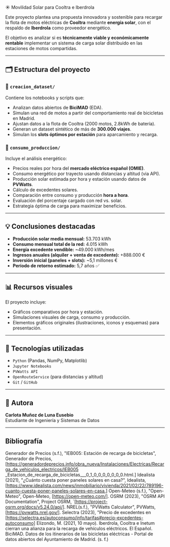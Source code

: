 ☀️ Movilidad Solar para Cooltra e Iberdrola

Este proyecto plantea una propuesta innovadora y sostenible para recargar la flota de motos eléctricas de **Cooltra** mediante **energía solar**, con el respaldo de **Iberdrola** como proveedor energético.

El objetivo es analizar si es **técnicamente viable y económicamente rentable** implementar un sistema de carga solar distribuido en las estaciones de motos compartidas.

---

## 🗂 Estructura del proyecto

### 📁 `creacion_dataset/`

Contiene los notebooks y scripts que:

- Analizan datos abiertos de **BiciMAD** (EDA).
- Simulan una red de motos a partir del comportamiento real de bicicletas en Madrid.
- Ajustan datos a la flota de Cooltra (2000 motos, 2.8kWh de batería).
- Generan un dataset sintético de más de **300.000 viajes**.
- Simulan los **slots óptimos por estación** para aparcamiento y recarga.

### 📁 `consumo_produccion/`

Incluye el análisis energético:

- Precios reales por hora del **mercado eléctrico español (OMIE)**.
- Consumo energético por trayecto usando distancias y altitud (via API).
- Producción solar estimada por hora y estación usando datos de **PVWatts**.
- Cálculo de excedentes solares.
- Comparación entre consumo y producción **hora a hora**.
- Evaluación del porcentaje cargado con red vs. solar.
- Estrategia óptima de carga para maximizar beneficios.

---

## 💡 Conclusiones destacadas

- **Producción solar media mensual:** 53.703 kWh  
- **Consumo mensual total de la red:** 4.015 kWh  
- **Energía excedente vendible:** ~49.000 kWh/mes  
- **Ingresos anuales (alquiler + venta de excedente):** +888.000 €  
- **Inversión inicial (paneles + slots):** ~5,1 millones €  
- **Período de retorno estimado:** 5,7 años ✅

---

## 📊 Recursos visuales

El proyecto incluye:

- Gráficos comparativos por hora y estación.
- Simulaciones visuales de carga, consumo y producción.
- Elementos gráficos originales (ilustraciones, iconos y esquemas) para presentación.

---

## 🤖 Tecnologías utilizadas

- `Python` (Pandas, NumPy, Matplotlib)
- `Jupyter Notebooks`
- `PVWatts API`
- `OpenRouteService` (para distancias y altitud)
- `Git` / `GitHub`

---

## 🧠 Autora

**Carlota Muñoz de Luna Eusebio**  
Estudiante de Ingeniería y Sistemas de Datos  

---
## Bibliografía

 Generador de Precios (s.f.), "IEB005: Estación de recarga de bicicletas", Generador de Precios,
 [https://generadordeprecios.info/obra_nueva/Instalaciones/Electricas/Recarga_de_vehiculos_electricos/IEB005
 _Estacion_de_recarga_de_bicicletas___0_1_0_0_0_0_0_0_0.html.]
  Idealista
 (2021),
 "¿Cuánto cuesta poner paneles solares en casa?",
 Idealista, [https://www.idealista.com/news/inmobiliario/vivienda/2021/02/22/789196-cuanto-cuesta-poner-paneles-solares-en-casa.]
 Open-Meteo (s.f.), "Open-Meteo", Open-Meteo, [https://open-meteo.com/].
 OSRM (2023), "OSRM API Documentation", Project OSRM, `[https://project-osrm.org/docs/v5.24.0/api/].
 NREL(s.f.), "PVWatts Calculator", PVWatts, [https://pvwatts.nrel.gov/].
  Selectra
 (2023),
 "Precio de excedentes en [https://selectra.es/autoconsumo/info/tarifas#precio-excedentes-autoconsumo]
  Elizondo, M. (2021, 10 mayo). Iberdrola, Cooltra e Inetum cierran una alianza para la recarga de vehículos eléctricos. El
 Español.
 BiciMAD. Datos de los itinerarios de las bicicletas eléctricas - Portal de datos abiertos del Ayuntamiento de Madrid. (s. f.)
 

